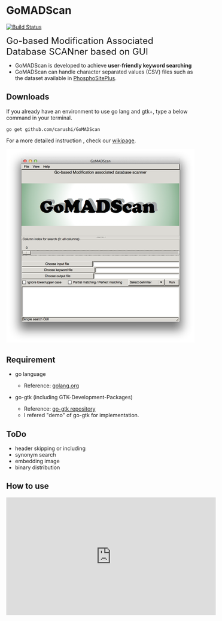 # GoMADScan


[![Build Status](https://drone.io/github.com/carushi/GoMADScan/status.png)](https://drone.io/github.com/carushi/GoMADScan/latest)

<font size=5>Go-based Modification Associated Database SCANner based on GUI</font>

* GoMADScan is developed to achieve **user-friendly keyword searching**
* GoMADScan can handle character separated values (CSV) files such as the dataset available in [PhosphoSitePlus](http://www.phosphosite.org/homeAction.action).


## Downloads

If you already have an environment to use go lang and gtk+, type a below command in your terminal.

```
go get github.com/carushi/GoMADScan
```

For a more detailed instruction , check our [wikipage](https://github.com/carushi/GoMADScan/wiki).

![](image/window.png)



## Requirement

* go language
	* Reference: [golang.org](https://golang.org)

* go-gtk (including GTK-Development-Packages)
	* Reference: [go-gtk repository](https://github.com/mattn/go-gtk)
	* I refered "demo" of go-gtk for implementation.


	
## ToDo
* header skipping or including
* synonym search
* embedding image
* binary distribution

## How to use

<iframe width="560" height="315" src="https://www.youtube.com/embed/hVTbAsErjuE" frameborder="0" allowfullscreen></iframe>


